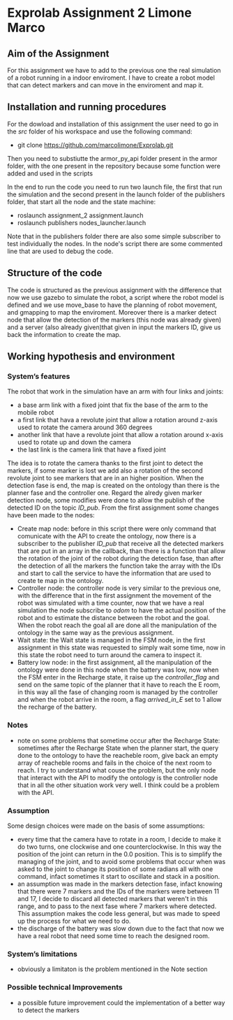 # Exprolab Assignment 2 Limone Marco
## Aim of the Assignment
For this assignment we have to add to the previous one the real simulation of a robot running in a indoor enviroment. I have to create a robot model that can detect markers and can move in the enviroment and map it. 

##


## Installation and running procedures
For the dowload and installation of this assignment the user need to go in the *src* folder of his workspace and use the following command:
- git clone https://github.com/marcolimone/Exprolab.git

Then you need to substiutte the armor_py_api folder present in the armor folder, with the one present in the repository because some function were added and used in the scripts 

In the end to run the code you need to run two launch file, the first that run the simulation and the second present in the launch folder of the publishers folder, that start all the node and the state machine:
- roslaunch assignment_2 assignment.launch
- roslaunch publishers nodes_launcher.launch 

Note that in the publishers folder there are also some simple subscriber to test individually the nodes.
In the node's script there are some commented line that are used to debug the code.


## Structure of the code
The code is structured as the previous assignment with the difference that now we use gazebo to simulate the robot, a script where the robot model is defined and we use move_base to have the planning of robot movement, and gmapping to map the enviroment. Moreover there is a marker detect node that allow the detection of the markers (this node was already given) and a server (also already given)that given in input the markers ID, give us back the information to create the map.


## Working hypothesis and environment
### System’s features
The robot that work in the simulation have an arm with four links and joints:
- a base arm link with a fixed joint that fix the base of the arm to the mobile robot
- a first link that hava a revolute joint that allow a rotation around z-axis used to rotate the camera around 360 degrees
- another link that have a revolute joint that allow a rotation around x-axis used to rotate up and down the camera
- the last link is the camera link that have a fixed joint

The idea is to rotate the camera thanks to the first joint to detect the markers, if some marker is lost we add also a rotation of the second revolute joint to see markers that are in an higher position. When the detection fase is end, the map is created on the ontology than there is the planner fase and the controller one.
Regard the alredy given marker detection node, some modifies were done to allow the publish of the detected ID on the topic *ID_pub*.
From the first assignment some changes have been made to the nodes:
- Create map node: before in this script there were only command that comunicate with the API to create the ontology, now there is a subscriber to the publisher *ID_pub* that receive all the detected markers that are put in an array in the callback, than there is a function that allow the rotation of the joint of the robot during the detection fase, than after the detection of all the markers the function take the array with the IDs and start to call the service to have the information that are used to create te map in the ontology. 
- Controller node: the controller node is very similar to the previous one, with the difference that in the first assignment the movement of the robot was simulated with a time counter, now that we have a real simulation the node subscribe to *odom* to have the actual position of the robot and to estimate the distance between the robot and the goal. When the robot reach the goal all are done all the manipulation of the ontology in the same way as the previous assignment.
- Wait state: the Wait state is managed in the FSM node, in the first assignment in this state was requested to simply wait some time, now in this state the robot need to turn around the camera to inspect it. 
- Battery low node: in the first assignment, all the manipulation of the ontology were done in this node when the battery was low, now when the FSM enter in the Recharge state, it raise up the *controller_flag* and send on the same topic of the planner that it have to reach the E room, in this way all the fase of changing room is managed by the controller and when the robot arrive in the room, a flag *arrived_in_E* set to 1 allow the recharge of the battery.

### Notes
- note on some problems that sometime occur after the Recharge State: sometimes after the Recharge State when the planner start, the query done to the ontology to have the reacheble room, give back an empty array of reacheble rooms and fails in the choice of the next room to reach. I try to understand what couse the problem, but the only node that interact with the API to modify the ontology is the controller node that in all the other situation work very well. I think could be a problem with the API. 

### Assumption
Some design choices were made on the basis of some assumptions:
- every time that the camera have to rotate in a room, I decide to make it do two turns, one clockwise and one counterclockwise. In this way the position of the joint can return in the 0.0 position. This is to simplify the managing of the joint, and to avoid some problems that occur when was asked to the joint to change its position of some radians all with one command, infact sometimes it start to oscillate and stack in a position.
- an assumption was made in the markers detection fase, infact knowing that there were 7 markers and the IDs of the markers were between 11 and 17, I decide to discard all detected markers that weren't in this range, and to pass to the next fase where 7 markers where detected. This assumption makes the code less general, but was made to speed up the process for what we need to do.
- the discharge of the battery was slow down due to the fact that now we have a real robot that need some time to reach the designed room.

### System’s limitations
- obviously a limitaton is the problem mentioned in the Note section

### Possible technical Improvements
- a possible future improvement could the implementation of a better way to detect the markers
